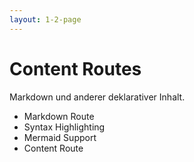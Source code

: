 ```yaml
---
layout: 1-2-page
---
```


# Content Routes

Markdown und anderer deklarativer Inhalt.

* <span class="font-bold">Markdown Route</span>
* <span class="text-sm">Syntax Highlighting</span>
* <span class="text-sm">Mermaid Support</span>
* <span class="text-sm">Content Route</span>

<template v-slot:right>

<div class="p-8 pb-0 flex flex-col gap-10">

<div class="flex flex-col">
<div class="font-bold">Unterstützung von Markdown Inhalten in Routen:</div>

Statt Angular Komponenten `about.pages.ts` können auch Markdown files `about.md` geschrieben werden.
<div class="flex flex-col">

```
src/
├── app/
│   ├── pages/
│   │   └── about.md    // Route: '/about'


```

```markdown
---
title: About
meta:
  - name: description
    content: About Page Description
  - property: og:title
    content: About
---
# About Angalog and Angular

This is a Markdown Content Route

* Stable
* Declarative
* Markdown
```

</div>

</div>

</div>

</template>
